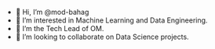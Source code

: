 - 👋 Hi, I’m @mod-bahag
- 👀 I’m interested in Machine Learning and Data Engineering.
- 🌱 I’m the Tech Lead of OM.
- 💞️ I’m looking to collaborate on Data Science projects.

<!---
mod-bahag/mod-bahag is a ✨ special ✨ repository because its `README.md` (this file) appears on your GitHub profile.
You can click the Preview link to take a look at your changes.
--->
